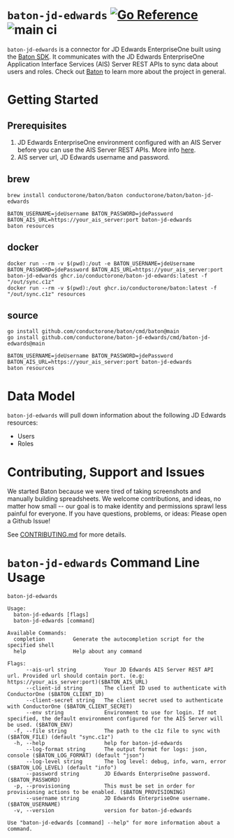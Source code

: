 # `baton-jd-edwards` [![Go Reference](https://pkg.go.dev/badge/github.com/conductorone/baton-jd-edwards.svg)](https://pkg.go.dev/github.com/conductorone/baton-jd-edwards) ![main ci](https://github.com/conductorone/baton-jd-edwards/actions/workflows/main.yaml/badge.svg)

`baton-jd-edwards` is a connector for JD Edwards EnterpriseOne built using the [Baton SDK](https://github.com/conductorone/baton-sdk). It communicates with the JD Edwards EnterpriseOne Application Interface Services (AIS) Server REST APIs to sync data about users and roles.
Check out [Baton](https://github.com/conductorone/baton) to learn more about the project in general.

# Getting Started

## Prerequisites

1. JD Edwards EnterpriseOne environment configured with an AIS Server before you can use the AIS Server REST APIs. More info [here](https://docs.oracle.com/cd/E53430_01/EOIIS/toc.htm).
2. AIS server url, JD Edwards username and password. 

## brew

```
brew install conductorone/baton/baton conductorone/baton/baton-jd-edwards

BATON_USERNAME=jdeUsername BATON_PASSWORD=jdePassword BATON_AIS_URL=https://your_ais_server:port baton-jd-edwards
baton resources
```

## docker

```
docker run --rm -v $(pwd):/out -e BATON_USERNAME=jdeUsername BATON_PASSWORD=jdePassword BATON_AIS_URL=https://your_ais_server:port baton-jd-edwards ghcr.io/conductorone/baton-jd-edwards:latest -f "/out/sync.c1z"
docker run --rm -v $(pwd):/out ghcr.io/conductorone/baton:latest -f "/out/sync.c1z" resources
```

## source

```
go install github.com/conductorone/baton/cmd/baton@main
go install github.com/conductorone/baton-jd-edwards/cmd/baton-jd-edwards@main

BATON_USERNAME=jdeUsername BATON_PASSWORD=jdePassword BATON_AIS_URL=https://your_ais_server:port baton-jd-edwards
baton resources
```

# Data Model

`baton-jd-edwards` will pull down information about the following JD Edwards resources:

- Users
- Roles

# Contributing, Support and Issues

We started Baton because we were tired of taking screenshots and manually building spreadsheets. We welcome contributions, and ideas, no matter how small -- our goal is to make identity and permissions sprawl less painful for everyone. If you have questions, problems, or ideas: Please open a Github Issue!

See [CONTRIBUTING.md](https://github.com/ConductorOne/baton/blob/main/CONTRIBUTING.md) for more details.

# `baton-jd-edwards` Command Line Usage

```
baton-jd-edwards

Usage:
  baton-jd-edwards [flags]
  baton-jd-edwards [command]

Available Commands:
  completion         Generate the autocompletion script for the specified shell
  help               Help about any command

Flags:
      --ais-url string         Your JD Edwards AIS Server REST API url. Provided url should contain port. (e.g: https://your_ais_server:port)($BATON_AIS_URL)
      --client-id string       The client ID used to authenticate with ConductorOne ($BATON_CLIENT_ID)
      --client-secret string   The client secret used to authenticate with ConductorOne ($BATON_CLIENT_SECRET)
      --env string             Environment to use for login. If not specified, the default environment configured for the AIS Server will be used. ($BATON_ENV)
  -f, --file string            The path to the c1z file to sync with ($BATON_FILE) (default "sync.c1z")
  -h, --help                   help for baton-jd-edwards
      --log-format string      The output format for logs: json, console ($BATON_LOG_FORMAT) (default "json")
      --log-level string       The log level: debug, info, warn, error ($BATON_LOG_LEVEL) (default "info")
      --password string        JD Edwards EnterpriseOne password. ($BATON_PASSWORD)
  -p, --provisioning           This must be set in order for provisioning actions to be enabled. ($BATON_PROVISIONING)
      --username string        JD Edwards EnterpriseOne username. ($BATON_USERNAME)
  -v, --version                version for baton-jd-edwards

Use "baton-jd-edwards [command] --help" for more information about a command.
```